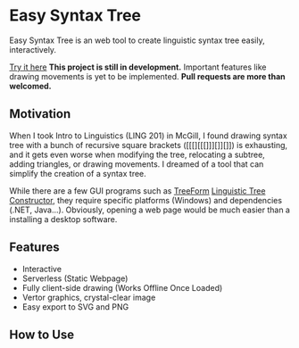 # Easy Syntax Tree
Easy Syntax Tree is an web tool to create linguistic syntax tree easily, interactively. 

[Try it here](https://jhcccc.github.io/EasySyntaxTree/) **This project is still in development.** Important features like drawing movements is yet to be implemented. **Pull requests are more than welcomed.**

## Motivation
When I took Intro to Linguistics (LING 201) in McGill, I found drawing syntax tree with a bunch of recursive square brackets ([[[][[[]]][]][]]) is exhausting, and it gets even worse when modifying the tree, relocating a subtree, adding triangles, or drawing movements. I dreamed of a tool that can simplify the creation of a syntax tree.

While there are a few GUI programs such as [TreeForm](http://www.mapsofspeech.com/2017/10/02/treeform/) [Linguistic Tree Constructor](http://ltc.sourceforge.net/), they require specific platforms (Windows) and dependencies (.NET, Java...). Obviously, opening a web page would be much easier than a installing a desktop software. 

## Features
- Interactive
- Serverless (Static Webpage)
- Fully client-side drawing (Works Offline Once Loaded)
- Vertor graphics, crystal-clear image
- Easy export to SVG and PNG

## How to Use
